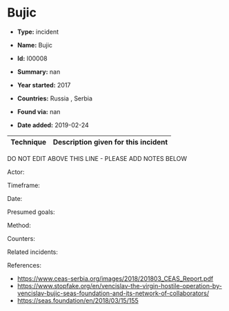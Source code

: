 # Bujic

* **Type:** incident

* **Name:** Bujic

* **Id:** I00008

* **Summary:** nan

* **Year started:** 2017

* **Countries:** Russia , Serbia

* **Found via:** nan

* **Date added:** 2019-02-24
 

| Technique | Description given for this incident |
| --------- | ------------------------- |


DO NOT EDIT ABOVE THIS LINE - PLEASE ADD NOTES BELOW

Actor: 

Timeframe: 

Date: 

Presumed goals:

Method: 

Counters:

Related incidents:

References:

* https://www.ceas-serbia.org/images/2018/201803_CEAS_Report.pdf
* https://www.stopfake.org/en/vencislav-the-virgin-hostile-operation-by-vencislav-bujic-seas-foundation-and-its-network-of-collaborators/
* https://seas.foundation/en/2018/03/15/155

